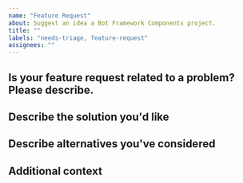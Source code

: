 ```yaml
---
name: "Feature Request"
about: Suggest an idea a Bot Framework Components project.
title: ""
labels: "needs-triage, feature-request"
assignees: ""
---
```


<!-- Please search for your feature request before creating a new one. -->

## Is your feature request related to a problem? Please describe.

<!-- A clear and concise description of what the problem is. Ex. I'm always frustrated when [...] -->

## Describe the solution you'd like

<!-- A clear and concise description of what you want to happen. -->

## Describe alternatives you've considered

<!-- A clear and concise description of any alternative solutions or features you've considered. -->

## Additional context

<!-- Add any other context or screenshots about the feature request here. -->
